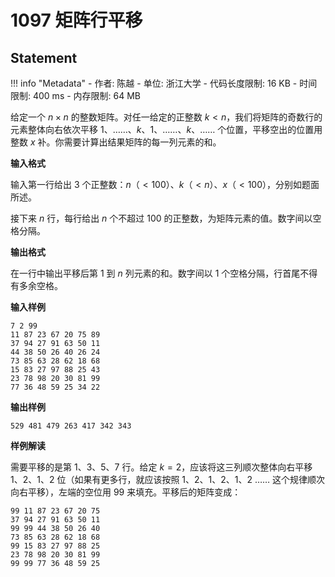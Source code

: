 
# 1097 矩阵行平移

## Statement

!!! info "Metadata"
    - 作者: 陈越
    - 单位: 浙江大学
    - 代码长度限制: 16 KB
    - 时间限制: 400 ms
    - 内存限制: 64 MB

给定一个 $n\times n$ 的整数矩阵。对任一给定的正整数 $k<n$，我们将矩阵的奇数行的元素整体向右依次平移 1、……、$k$、1、……、$k$、…… 个位置，平移空出的位置用整数 $x$ 补。你需要计算出结果矩阵的每一列元素的和。

**输入格式**

输入第一行给出 3 个正整数：$n$（$<100$）、$k$（$<n$）、$x$（$<100$），分别如题面所述。

接下来 $n$ 行，每行给出 $n$ 个不超过 100 的正整数，为矩阵元素的值。数字间以空格分隔。

**输出格式**

在一行中输出平移后第 1 到 $n$ 列元素的和。数字间以 1 个空格分隔，行首尾不得有多余空格。

**输入样例**
```plaintext
7 2 99
11 87 23 67 20 75 89
37 94 27 91 63 50 11
44 38 50 26 40 26 24
73 85 63 28 62 18 68
15 83 27 97 88 25 43
23 78 98 20 30 81 99
77 36 48 59 25 34 22
```

**输出样例**
```plaintext
529 481 479 263 417 342 343
```

**样例解读**

需要平移的是第 1、3、5、7 行。给定 $k=2$，应该将这三列顺次整体向右平移 1、2、1、2 位（如果有更多行，就应该按照 1、2、1、2、1、2 …… 这个规律顺次向右平移），左端的空位用 99 来填充。平移后的矩阵变成：
```
99 11 87 23 67 20 75
37 94 27 91 63 50 11
99 99 44 38 50 26 40
73 85 63 28 62 18 68
99 15 83 27 97 88 25
23 78 98 20 30 81 99
99 99 77 36 48 59 25
```


